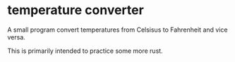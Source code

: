 # temperature converter
A small program convert temperatures from Celsisus to Fahrenheit and vice versa.

This is primarily intended to practice some more rust.
